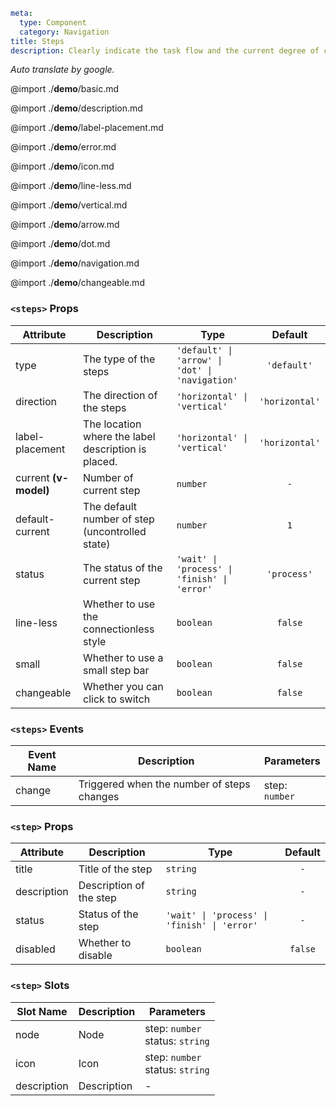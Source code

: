 ```yaml
meta:
  type: Component
  category: Navigation
title: Steps
description: Clearly indicate the task flow and the current degree of completion, and guide the user to follow the steps to complete the task.
```

*Auto translate by google.*

@import ./__demo__/basic.md

@import ./__demo__/description.md

@import ./__demo__/label-placement.md

@import ./__demo__/error.md

@import ./__demo__/icon.md

@import ./__demo__/line-less.md

@import ./__demo__/vertical.md

@import ./__demo__/arrow.md

@import ./__demo__/dot.md

@import ./__demo__/navigation.md

@import ./__demo__/changeable.md


### `<steps>` Props

|Attribute|Description|Type|Default|
|---|---|---|:---:|
|type|The type of the steps|`'default' \| 'arrow' \| 'dot' \| 'navigation'`|`'default'`|
|direction|The direction of the steps|`'horizontal' \| 'vertical'`|`'horizontal'`|
|label-placement|The location where the label description is placed.|`'horizontal' \| 'vertical'`|`'horizontal'`|
|current **(v-model)**|Number of current step|`number`|`-`|
|default-current|The default number of step (uncontrolled state)|`number`|`1`|
|status|The status of the current step|`'wait' \| 'process' \| 'finish' \| 'error'`|`'process'`|
|line-less|Whether to use the connectionless style|`boolean`|`false`|
|small|Whether to use a small step bar|`boolean`|`false`|
|changeable|Whether you can click to switch|`boolean`|`false`|
### `<steps>` Events

|Event Name|Description|Parameters|
|---|---|---|
|change|Triggered when the number of steps changes|step: `number`|




### `<step>` Props

|Attribute|Description|Type|Default|
|---|---|---|:---:|
|title|Title of the step|`string`|`-`|
|description|Description of the step|`string`|`-`|
|status|Status of the step|`'wait' \| 'process' \| 'finish' \| 'error'`|`-`|
|disabled|Whether to disable|`boolean`|`false`|
### `<step>` Slots

|Slot Name|Description|Parameters|
|---|---|---|
|node|Node|step: `number`<br>status: `string`|
|icon|Icon|step: `number`<br>status: `string`|
|description|Description|-|


